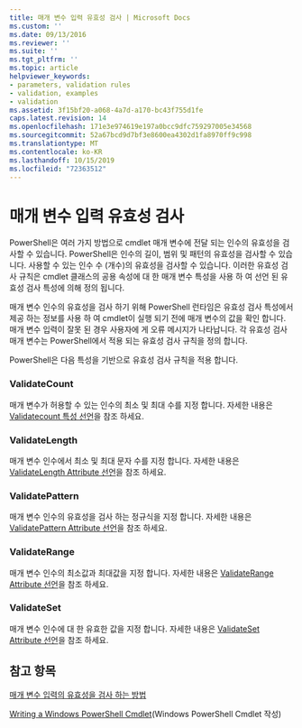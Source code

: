 ```yaml
---
title: 매개 변수 입력 유효성 검사 | Microsoft Docs
ms.custom: ''
ms.date: 09/13/2016
ms.reviewer: ''
ms.suite: ''
ms.tgt_pltfrm: ''
ms.topic: article
helpviewer_keywords:
- parameters, validation rules
- validation, examples
- validation
ms.assetid: 3f15bf20-a068-4a7d-a170-bc43f755d1fe
caps.latest.revision: 14
ms.openlocfilehash: 171e3e974619e197a0bcc9dfc759297005e34568
ms.sourcegitcommit: 52a67bcd9d7bf3e8600ea4302d1fa8970ff9c998
ms.translationtype: MT
ms.contentlocale: ko-KR
ms.lasthandoff: 10/15/2019
ms.locfileid: "72363512"
---
```

# <a name="validating-parameter-input"></a>매개 변수 입력 유효성 검사

PowerShell은 여러 가지 방법으로 cmdlet 매개 변수에 전달 되는 인수의 유효성을 검사할 수 있습니다.
PowerShell은 인수의 길이, 범위 및 패턴의 유효성을 검사할 수 있습니다.
사용할 수 있는 인수 수 (개수)의 유효성을 검사할 수 있습니다.
이러한 유효성 검사 규칙은 cmdlet 클래스의 공용 속성에 대 한 매개 변수 특성을 사용 하 여 선언 된 유효성 검사 특성에 의해 정의 됩니다.

매개 변수 인수의 유효성을 검사 하기 위해 PowerShell 런타임은 유효성 검사 특성에서 제공 하는 정보를 사용 하 여 cmdlet이 실행 되기 전에 매개 변수의 값을 확인 합니다.
매개 변수 입력이 잘못 된 경우 사용자에 게 오류 메시지가 나타납니다.
각 유효성 검사 매개 변수는 PowerShell에서 적용 되는 유효성 검사 규칙을 정의 합니다.

PowerShell은 다음 특성을 기반으로 유효성 검사 규칙을 적용 합니다.

### <a name="validatecount"></a>ValidateCount

매개 변수가 허용할 수 있는 인수의 최소 및 최대 수를 지정 합니다.
자세한 내용은 [Validatecount 특성 선언](./validatecount-attribute-declaration.md)을 참조 하세요.

### <a name="validatelength"></a>ValidateLength

매개 변수 인수에서 최소 및 최대 문자 수를 지정 합니다.
자세한 내용은 [ValidateLength Attribute 선언](./validatelength-attribute-declaration.md)을 참조 하세요.

### <a name="validatepattern"></a>ValidatePattern

매개 변수 인수의 유효성을 검사 하는 정규식을 지정 합니다.
자세한 내용은 [ValidatePattern Attribute 선언](./validatepattern-attribute-declaration.md)을 참조 하세요.

### <a name="validaterange"></a>ValidateRange

매개 변수 인수의 최소값과 최대값을 지정 합니다.
자세한 내용은 [ValidateRange Attribute 선언](./validaterange-attribute-declaration.md)을 참조 하세요.

### <a name="validateset"></a>ValidateSet

매개 변수 인수에 대 한 유효한 값을 지정 합니다.
자세한 내용은 [ValidateSet Attribute 선언](./validateset-attribute-declaration.md)을 참조 하세요.

## <a name="see-also"></a>참고 항목

[매개 변수 입력의 유효성을 검사 하는 방법](./how-to-validate-parameter-input.md)

[Writing a Windows PowerShell Cmdlet](./writing-a-windows-powershell-cmdlet.md)(Windows PowerShell Cmdlet 작성)

